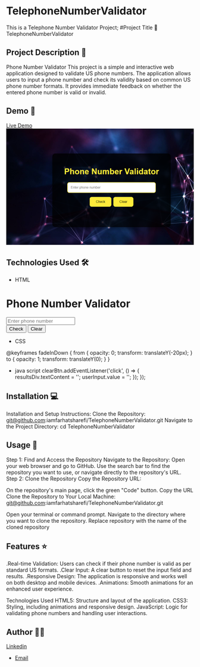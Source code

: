 # TelephoneNumberValidator
This is a Telephone Number Validator Project;
#Project Title 🚀
TelephoneNumberValidator

## Project Description 📝

Phone Number Validator
This project is a simple and interactive web application designed to validate US phone numbers. The application allows users to input a phone number and check its validity based on common US phone number formats. It provides immediate feedback on whether the entered phone number is valid or invalid.

## Demo 📸
[Live Demo](https://iamfarhatsharefi.github.io/TelephoneNumberValidator/)
![Screenshot](/Picture3.png)

## Technologies Used 🛠️


- HTML
<body>
    <div class="container">
        <h1>Phone Number Validator</h1>
        <div class="input-container">
            <input type="text" id="user-input" placeholder="Enter phone number">
            <div class="button-group">
                <button id="check-btn">Check</button>
                <button id="clear-btn">Clear</button>
            </div>

- CSS

@keyframes fadeInDown {
    from {
        opacity: 0;
        transform: translateY(-20px);
    }
    to {
        opacity: 1;
        transform: translateY(0);
    }
}

- java script
clearBtn.addEventListener('click', () => {
    resultsDiv.textContent = '';
    userInput.value = '';
  });
});

## Installation 💻

Installation and Setup Instructions:
Clone the Repository:
git@github.com:iamfarhatsharefi/TelephoneNumberValidator.git
Navigate to the Project Directory:
cd TelephoneNumberValidator


## Usage 🎯

Step 1: Find and Access the Repository
Navigate to the Repository:
Open your web browser and go to GitHub.
Use the search bar to find the repository you want to use, or navigate directly to the repository's URL.
Step 2: Clone the Repository
Copy the Repository URL:

On the repository's main page, click the green "Code" button.
Copy the URL 
Clone the Repository to Your Local Machine:
git@github.com:iamfarhatsharefi/TelephoneNumberValidator.git

Open your terminal or command prompt.
Navigate to the directory where you want to clone the repository.
Replace repository with the name of the cloned repository

## Features ⭐
.Real-time Validation: Users can check if their phone number is valid as per standard US formats.
.Clear Input: A clear button to reset the input field and results.
.Responsive Design: The application is responsive and works well on both desktop and mobile devices.
.Animations: Smooth animations for an enhanced user experience.

Technologies Used
HTML5: Structure and layout of the application.
CSS3: Styling, including animations and responsive design.
JavaScript: Logic for validating phone numbers and handling user interactions.

## Author 👩‍💻
[Linkedin](https://www.linkedin.com/in/farhat-sharefi-13a101309?utm_source=share&utm_campaign=share_via&utm_content=profile&utm_medium=android_app)
- [Email](sharefifarhat@gmail.com)
